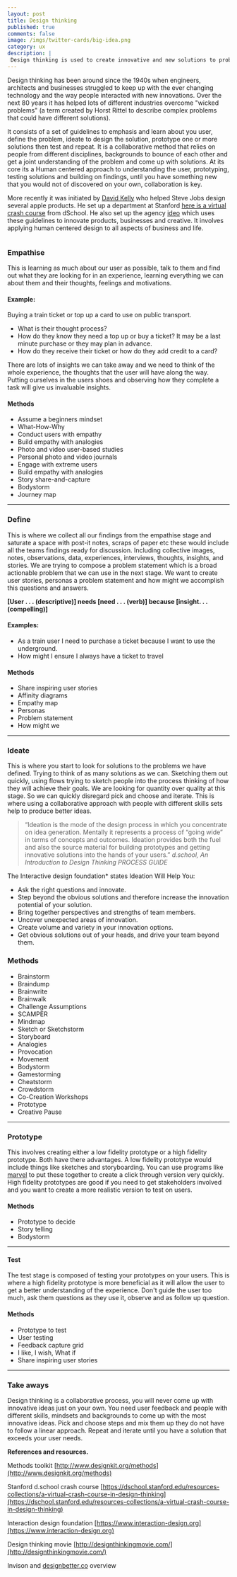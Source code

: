 ```yaml
---
layout: post
title: Design thinking
published: true
comments: false
image: /imgs/twitter-cards/big-idea.png
category: ux
description: |
 Design thinking is used to create innovative and new solutions to problems.
---
```


Design thinking has been around since the 1940s when engineers, architects and businesses struggled to keep up with the ever changing technology and the way people interacted with new innovations. Over the next 80 years it has helped lots of different industries overcome "wicked problems" (a term created by Horst Rittel to describe complex problems that could have different solutions).

It consists of a set of guidelines to emphasis and learn about you user, define the problem, ideate to design the solution, prototype one or more solutions then test and repeat. It is a collaborative method that relies on people from different disciplines, backgrounds to bounce of each other and get a joint understanding of the problem and come up with solutions. At its core its a Human centered approach to understanding the user, prototyping, testing solutions and building on findings, until you have something new that you would not of discovered on your own, collaboration is key.

More recently it was initiated by [David Kelly](https://www.ideo.com/people/david-kelley) who helped Steve Jobs design several apple products. He set up a department at Stanford [here is a virtual crash course](https://dschool.stanford.edu/resources-collections/a-virtual-crash-course-in-design-thinking) from dSchool. He also set up the agency [ideo](https://www.ideou.com/) which uses these guidelines to innovate products, businesses and creative. It involves applying human centered design to all aspects of business and life.

<img src="/imgs/designThinking.svg" title="">

### Empathise

This is learning as much about our user as possible, talk to them and find out what they are looking for in an experience, learning everything we can about them and their thoughts, feelings and motivations.

#### Example:

Buying a train ticket or top up a card to use on public transport.

* What is their thought process?
* How do they know they need a top up or buy a ticket? It may be a last minute purchase or they may plan in advance.
* How do they receive their ticket or how do they add credit to a card?

There are lots of insights we can take away and we need to think of the whole experience, the thoughts that the user will have along the way. Putting ourselves in the users shoes and observing how they complete a task will give us invaluable insights.

#### Methods

* Assume a beginners mindset
* What-How-Why
* Conduct users with empathy
* Build empathy with analogies
* Photo and video user-based studies
* Personal photo and video journals
* Engage with extreme users
* Build empathy with analogies
* Story share-and-capture
* Bodystorm
* Journey map


---

### Define

This is where we collect all our findings from the empathise stage and saturate a space with post-it notes, scraps of paper etc these would include all the teams findings ready for discussion. Including collective images, notes, observations, data, experiences, interviews, thoughts, insights, and stories. We are trying to compose a problem statement which is a broad actionable problem that we can use in the next stage. We want to create user stories, personas a problem statement and how might we accomplish this questions and answers.

**[User . . . (descriptive)] needs [need . . . (verb)] because [insight. . . (compelling)]**


#### Examples:

* As a train user I need to purchase a ticket because I want to use the underground.
* How might I ensure I always have a ticket to travel

#### Methods

* Share inspiring user stories
* Affinity diagrams
* Empathy map
* Personas
* Problem statement
* How might we

---

### Ideate

This is where you start to look for solutions to the problems we have defined. Trying to think of as many solutions as we can. Sketching them out quickly, using flows trying to sketch people into the process thinking of how they will achieve their goals. We are looking for quantity over quality at this stage. So we can quickly disregard pick and choose and iterate. This is where using a collaborative approach with people with different skills sets help to produce better ideas.

> “Ideation is the mode of the design process in which you concentrate on idea generation. Mentally it represents a process of “going wide” in terms of concepts and outcomes. Ideation provides both the fuel and also the source material for building prototypes and getting innovative solutions into the hands of your users.”
<cite>d.school, An Introduction to Design Thinking PROCESS GUIDE</cite>

The Interactive design foundation* states Ideation Will Help You:

* Ask the right questions and innovate.
* Step beyond the obvious solutions and therefore increase the innovation potential of your solution.
* Bring together perspectives and strengths of team members.
* Uncover unexpected areas of innovation.
* Create volume and variety in your innovation options.
* Get obvious solutions out of your heads, and drive your team beyond them.

### Methods

* Brainstorm
* Braindump
* Brainwrite
* Brainwalk
* Challenge Assumptions
* SCAMPER
* Mindmap
* Sketch or Sketchstorm
* Storyboard
* Analogies
* Provocation
* Movement
* Bodystorm
* Gamestorming
* Cheatstorm
* Crowdstorm
* Co-Creation Workshops
* Prototype
* Creative Pause

---

### Prototype

This involves creating either a low fidelity prototype or a high fidelity prototype. Both have there advantages. A low fidelity prototype would include things like sketches and storyboarding. You can use programs like <a href="marvelapp.com" title="">marvel</a> to put these together to create a click through version very quickly. High fidelity prototypes are good if you need to get stakeholders involved and you want to create a more realistic version to test on users.


#### Methods

* Prototype to decide
* Story telling
* Bodystorm

---

#### Test

The test stage is composed of testing your prototypes on your users. This is where a high fidelity prototype is more beneficial as it will allow the user to get a better understanding of the experience. Don't guide the user too much, ask them questions as they use it, observe and as follow up question.

#### Methods

* Prototype to test
* User testing
* Feedback capture grid
* I like, I wish, What if
* Share inspiring user stories

---

### Take aways

Design thinking is a collaborative process, you will never come up with innovative ideas just on your own. You need user feedback and people with different skills, mindsets and backgrounds to come up with the most innovative ideas. Pick and choose steps and mix them up they do not have to follow a linear approach. Repeat and iterate until you have a solution that exceeds your user needs.

**References and resources.**

Methods toolkit [http://www.designkit.org/methods](http://www.designkit.org/methods)

Stanford d.school crash course [https://dschool.stanford.edu/resources-collections/a-virtual-crash-course-in-design-thinking](https://dschool.stanford.edu/resources-collections/a-virtual-crash-course-in-design-thinking)

Interaction design foundation [https://www.interaction-design.org](https://www.interaction-design.org)

Design thinking movie [http://designthinkingmovie.com/](http://designthinkingmovie.com/)

Invison and [designbetter.co](https://www.designbetter.co/design-thinking) overview
